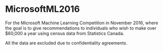 # MicrosoftML2016
For the Microsoft Machine Learning Competition in November 2016, where the goal is to give recommendations to individuals who wish to make over $60,000 a year using census data from Statistics Canada. 

All the data are excluded due to confidentiality agreements.
